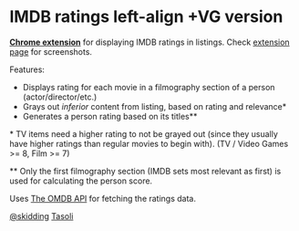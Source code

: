 IMDB ratings left-align +VG version
===============

**[Chrome extension](https://chrome.google.com/webstore/detail/imdb-ratings/fbbcaooelpdopodjcneapidogdpelfeg)** for displaying IMDB ratings in listings. Check [extension page](https://chrome.google.com/webstore/detail/imdb-ratings/fbbcaooelpdopodjcneapidogdpelfeg) for screenshots.

Features:

* Displays rating for each movie in a filmography section of a person (actor/director/etc.)
* Grays out _inferior_ content from listing, based on rating and relevance*
* Generates a person rating based on its titles**

\* TV items need a higher rating to not be grayed out (since they usually have higher ratings than regular movies to begin with). (TV / Video Games >= 8, Film >= 7)

\** Only the first filmography section (IMDB sets most relevant as first) is used for calculating the person score.

Uses [The OMDB API](http://www.omdbapi.com) for fetching the ratings data.

[@skidding](https://twitter.com/skidding)
[Tasoli](http://tasoli.com/forum)